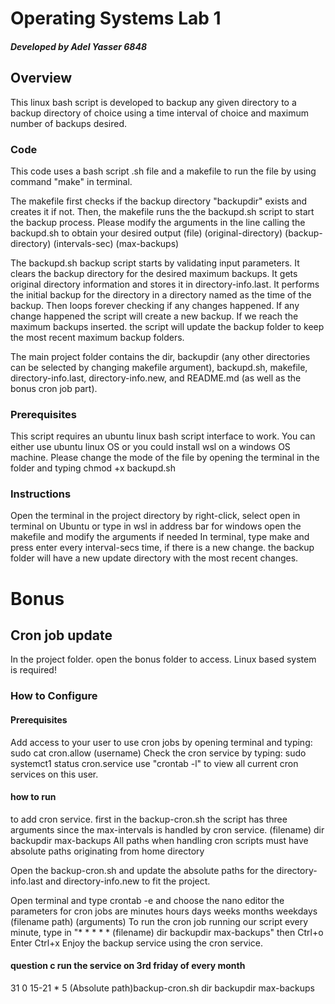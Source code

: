 # Operating Systems Lab 1
##### Developed by Adel Yasser 6848
## Overview
This linux bash script is developed to backup any given directory to a backup directory of choice using a time interval of choice and maximum number of backups desired. 
### Code
This code uses a bash script .sh file and a makefile to run the file by using command "make" in terminal.

The makefile first checks if the backup directory "backupdir" exists and creates it if not.
Then, the makefile runs the the backupd.sh script to start the backup process.
Please modify the arguments in the line calling the backupd.sh to obtain your desired output
(file) (original-directory) (backup-directory) (intervals-sec) (max-backups)

The backupd.sh backup script starts by validating input parameters.
It clears the backup directory for the desired maximum backups.
It gets original directory information and stores it in directory-info.last.
It performs the initial backup for the directory in a directory named as the time of the backup. Then loops forever checking if any changes happened.
If any change happened the script will create a new backup. If we reach the maximum backups inserted. the script will update the backup folder to keep the most recent maximum backup folders.

The main project folder contains the dir, backupdir (any other directories can be selected by changing makefile argument), backupd.sh, makefile, directory-info.last, directory-info.new, and README.md (as well as the bonus cron job part).

### Prerequisites
This script requires an ubuntu linux bash script interface to work. You can either use ubuntu linux OS or you could install wsl on a windows OS machine.
Please change the mode of the file by opening the terminal in the folder and typing chmod +x backupd.sh

### Instructions
Open the terminal in the project directory by right-click, select open in terminal on Ubuntu or type in wsl in address bar for windows
open the makefile and modify the arguments if needed
In terminal, type make and press enter
every interval-secs time, if there is a new change. the backup folder will have a new update directory with the most recent changes.

# Bonus
## Cron job update
In the project folder. open the bonus folder to access.
Linux based system is required!

### How to Configure
#### Prerequisites
Add access to your user to use cron jobs by opening terminal and typing:
sudo cat cron.allow (username)
Check the cron service by typing:
sudo systemct1 status cron.service
use "crontab -l" to view all current cron services on this user.
#### how to run
to add cron service. first in the backup-cron.sh the script has three arguments since the max-intervals is handled by cron service.
(filename) dir backupdir max-backups
<bold>All paths when handling cron scripts must have absolute paths originating from home directory</bold>

Open the backup-cron.sh and update the absolute paths for the directory-info.last and directory-info.new to fit the project.

Open terminal and type crontab -e and choose the nano editor
the parameters for cron jobs are
minutes hours days weeks months weekdays (filename path) (arguments)
To run the cron job running our script every minute, type in
"* * * * * (filename) dir backupdir max-backups"
then Ctrl+o Enter Ctrl+x
Enjoy the backup service using the cron service.

#### question c run the service on 3rd friday of every month
31 0 15-21 * 5 (Absolute path)backup-cron.sh dir backupdir max-backups